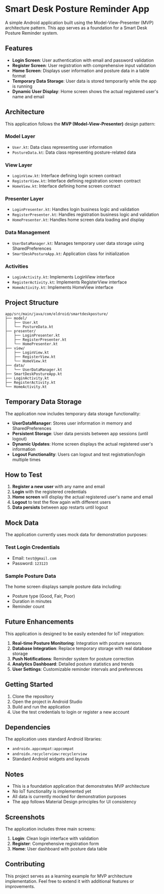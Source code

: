 # Smart Desk Posture Reminder App

A simple Android application built using the Model-View-Presenter (MVP) architecture pattern. This app serves as a foundation for a Smart Desk Posture Reminder system.

## Features

- **Login Screen**: User authentication with email and password validation
- **Register Screen**: User registration with comprehensive input validation
- **Home Screen**: Displays user information and posture data in a table format
- **Temporary Data Storage**: User data is stored temporarily while the app is running
- **Dynamic User Display**: Home screen shows the actual registered user's name and email

## Architecture

This application follows the **MVP (Model-View-Presenter)** design pattern:

### Model Layer
- `User.kt`: Data class representing user information
- `PostureData.kt`: Data class representing posture-related data

### View Layer
- `LoginView.kt`: Interface defining login screen contract
- `RegisterView.kt`: Interface defining registration screen contract
- `HomeView.kt`: Interface defining home screen contract

### Presenter Layer
- `LoginPresenter.kt`: Handles login business logic and validation
- `RegisterPresenter.kt`: Handles registration business logic and validation
- `HomePresenter.kt`: Handles home screen data loading and display

### Data Management
- `UserDataManager.kt`: Manages temporary user data storage using SharedPreferences
- `SmartDeskPostureApp.kt`: Application class for initialization

### Activities
- `LoginActivity.kt`: Implements LoginView interface
- `RegisterActivity.kt`: Implements RegisterView interface
- `HomeActivity.kt`: Implements HomeView interface

## Project Structure

```
app/src/main/java/com/eldroid/smartdeskposture/
├── model/
│   ├── User.kt
│   └── PostureData.kt
├── presenter/
│   ├── LoginPresenter.kt
│   ├── RegisterPresenter.kt
│   └── HomePresenter.kt
├── view/
│   ├── LoginView.kt
│   ├── RegisterView.kt
│   └── HomeView.kt
├── data/
│   └── UserDataManager.kt
├── SmartDeskPostureApp.kt
├── LoginActivity.kt
├── RegisterActivity.kt
└── HomeActivity.kt
```

## Temporary Data Storage

The application now includes temporary data storage functionality:

- **UserDataManager**: Stores user information in memory and SharedPreferences
- **Persistent Storage**: User data persists between app sessions (until logout)
- **Dynamic Updates**: Home screen displays the actual registered user's information
- **Logout Functionality**: Users can logout and test registration/login multiple times

## How to Test

1. **Register a new user** with any name and email
2. **Login** with the registered credentials
3. **Home screen** will display the actual registered user's name and email
4. **Logout** to test the flow again with different users
5. **Data persists** between app restarts until logout

## Mock Data

The application currently uses mock data for demonstration purposes:

### Test Login Credentials
- Email: `test@gmail.com`
- Password: `123123`

### Sample Posture Data
The home screen displays sample posture data including:
- Posture type (Good, Fair, Poor)
- Duration in minutes
- Reminder count

## Future Enhancements

This application is designed to be easily extended for IoT integration:

1. **Real-time Posture Monitoring**: Integration with posture sensors
2. **Database Integration**: Replace temporary storage with real database storage
3. **Push Notifications**: Reminder system for posture correction
4. **Analytics Dashboard**: Detailed posture statistics and trends
5. **User Settings**: Customizable reminder intervals and preferences

## Getting Started

1. Clone the repository
2. Open the project in Android Studio
3. Build and run the application
4. Use the test credentials to login or register a new account

## Dependencies

The application uses standard Android libraries:
- `androidx.appcompat:appcompat`
- `androidx.recyclerview:recyclerview`
- Standard Android widgets and layouts

## Notes

- This is a foundation application that demonstrates MVP architecture
- No IoT functionality is implemented yet
- All data is currently mocked for demonstration purposes
- The app follows Material Design principles for UI consistency

## Screenshots

The application includes three main screens:
1. **Login**: Clean login interface with validation
2. **Register**: Comprehensive registration form
3. **Home**: User dashboard with posture data table

## Contributing

This project serves as a learning example for MVP architecture implementation. Feel free to extend it with additional features or improvements.
